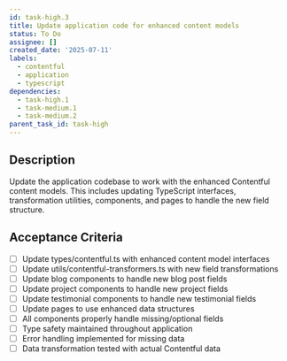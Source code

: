```yaml
---
id: task-high.3
title: Update application code for enhanced content models
status: To Do
assignee: []
created_date: '2025-07-11'
labels:
  - contentful
  - application
  - typescript
dependencies:
  - task-high.1
  - task-medium.1
  - task-medium.2
parent_task_id: task-high
---
```


## Description

Update the application codebase to work with the enhanced Contentful content models. This includes updating TypeScript interfaces, transformation utilities, components, and pages to handle the new field structure.

## Acceptance Criteria

- [ ] Update types/contentful.ts with enhanced content model interfaces
- [ ] Update utils/contentful-transformers.ts with new field transformations
- [ ] Update blog components to handle new blog post fields
- [ ] Update project components to handle new project fields
- [ ] Update testimonial components to handle new testimonial fields
- [ ] Update pages to use enhanced data structures
- [ ] All components properly handle missing/optional fields
- [ ] Type safety maintained throughout application
- [ ] Error handling implemented for missing data
- [ ] Data transformation tested with actual Contentful data
